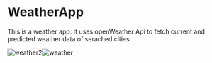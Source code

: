 # WeatherApp
This is a weather app. It uses openWeather Api to fetch current and predicted weather data of serached cities.
 
![weather2](https://github.com/khusi-4252/WeatherApp/assets/105723407/5ef072e9-1f41-4f34-a48a-4f81db5c4bd6)![weather](https://github.com/khusi-4252/WeatherApp/assets/105723407/f3535c1b-939c-4e23-b7a6-d7261d09df12)



